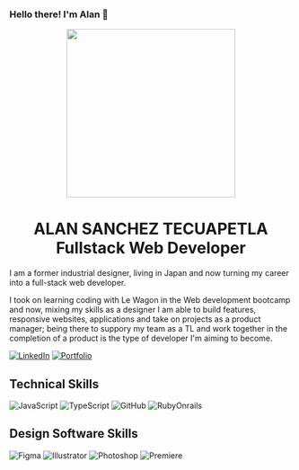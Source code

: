 ### Hello there! I'm Alan 👋

<div align="center">
<!-- <img src="https://github.com/user-attachments/assets/72f96d15-ea4f-499b-ae5a-c092467cf2f2" align="center" width="300">   -->
<img src="https://github.com/user-attachments/assets/f8e63ba6-2a39-4678-b204-1145418a5d93" align="center" width="300">   
</div>


<h1 align="center">ALAN SANCHEZ TECUAPETLA
<br>
Fullstack Web Developer
</h1>

I am a former industrial designer, living in Japan and now turning my career into a full-stack web developer. 

I took on learning coding with Le Wagon in the Web development bootcamp and now, mixing my skills as a designer I am able to build features, responsive websites, applications and take on projects as a product manager; being there to suppory my team as a TL and work together in the completion of a product is the type of developer I'm aiming to become.


  <a href="https://www.linkedin.com/in/alan-tecuapetla/" rel="nofollow">
    <img src="https://camo.githubusercontent.com/591c02e8ff595d43e0b35b1b29aed639a7154b959cd8f8c854b9e176d885b094/68747470733a2f2f696d672e736869656c64732e696f2f62616467652f4c696e6b6564496e2d3030373742353f7374796c653d666f722d7468652d6261646765266c6f676f3d6c696e6b6564696e266c6f676f436f6c6f723d7768697465" alt="LinkedIn" data-canonical-src="https://img.shields.io/badge/LinkedIn-0077B5?style=for-the-badge&amp;logo=linkedin&amp;logoColor=white" style="max-width: 100%;"></a>
  <a href="https://alan-tecuapetla.com/" rel="nofollow">
    <img src="https://camo.githubusercontent.com/1e4ece6f893569d815d4be016c448d1caff13f10f05cc56939f6b66643cef371/68747470733a2f2f696d672e736869656c64732e696f2f62616467652f2d506f7274666f6c696f2d626c756576696f6c65743f7374796c653d666f722d7468652d6261646765" alt="Portfolio" data-canonical-src="https://img.shields.io/badge/Portfolio-8A2BE2" style="max-width: 100%;"></a>



## Technical Skills
<!-- ![GihubBanner upd skills](https://github.com/Alan-Tecua/Alan-Tecua/assets/71210297/e394243f-a119-4292-a55c-94ef972d0210) --> 
<p dir="auto">

  <img src="https://camo.githubusercontent.com/7533cf04f3aee7c09a42eec7cc35795091924e730e82893068eb0c1c58d2c5ce/68747470733a2f2f696d672e736869656c64732e696f2f62616467652f2d4a6176615363726970742d3333333333333f7374796c653d666c6174266c6f676f3d6a617661736372697074" alt="JavaScript" data-canonical-src="https://img.shields.io/badge/-JavaScript-333333?style=flat&amp;logo=javascript" style="max-width: 100%;">
  <img src="https://camo.githubusercontent.com/4672cdbf8d3d37f16af34b04ab939103cf811ec32c90ba1d4114064d968fca2c/68747470733a2f2f696d672e736869656c64732e696f2f62616467652f2d547970655363726970742d3333333333333f7374796c653d666c6174266c6f676f3d74797065736372697074" alt="TypeScript" data-canonical-src="https://img.shields.io/badge/-TypeScript-333333?style=flat&amp;logo=typescript" style="max-width: 100%;">
  <img src="https://camo.githubusercontent.com/3bb5bcea14973fd4e53db973ea920d9ef9d09f18b8483ae82a2c580be369cdf8/68747470733a2f2f696d672e736869656c64732e696f2f62616467652f2d4769744875622d3333333333333f7374796c653d666c6174266c6f676f3d676974687562" alt="GitHub" data-canonical-src="https://img.shields.io/badge/-GitHub-333333?style=flat&amp;logo=github" style="max-width: 100%;">
  <img src="https://img.shields.io/badge/-Ruby_on_Rails-333333?style=flat&logo=ruby" alt="RubyOnrails" style="max-width: 100%;">

</p>

## Design Software Skills
<!-- ![GihubBanner Design skills](https://github.com/Alan-Tecua/Alan-Tecua/assets/71210297/1ac0bbfa-6ec5-4d28-9b26-2861c3f673af) --> 
<p dir="auto">
  <img src="https://img.shields.io/badge/-figma-333333?style=flat&logo=figma" alt="Figma" style="max-width: 100%;">
  <img src="https://img.shields.io/badge/-Illustrator-333333?style=flat&logo=adobe-illustrator" alt="Illustrator" style="max-width: 100%;">
  <img src="https://img.shields.io/badge/-Photoshop-333333?style=flat&logo=adobe-photoshop" alt="Photoshop" style="max-width: 100%;">
  <img src="https://img.shields.io/badge/-Premiere-333333?style=flat&logo=adobe-premiere" alt="Premiere" style="max-width: 100%;">
</p>

